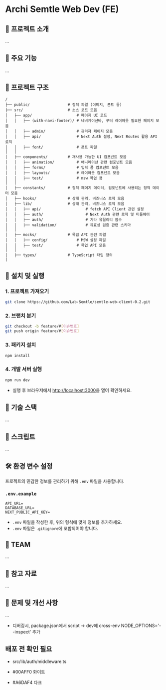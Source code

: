 # **Archi Semtle Web Dev** (FE)

## 📝 **프로젝트 소개**

...

## 🚀 **주요 기능**

...

## 📂 **프로젝트 구조**

```plaintext
/
├── public/                 # 정적 파일 (이미지, 폰트 등)
├── src/                    # 소스 코드 모음
│   ├── app/                    # 페이지 UI 코드
│   │   ├── (with-navi-footer)/ # 네비게이션바, 푸터 레이아웃 필요한 페이지 모음
│   │   ├── admin/              # 관리자 페이지 모음
│   │   ├── api/                # Next Auth 설정, Next Routes 활용 API 로직
│   │   ├── font/               # 폰트 파일
│   │
│   ├── components/         # 재사용 가능한 UI 컴포넌트 모음
│   │   ├── animation/          # 애니메이션 관련 컴포넌트 모음
│   │   ├── forms/              # 입력 폼 컴포넌트 모음
│   │   ├── layouts/            # 레이아웃 컴포넌트 모음
│   │   ├── test/               # msw 목업 용
│   │
│   ├── constants/          # 정적 페이지 데이터, 컴포넌트에 사용되는 정적 데이터 모음
│   ├── hooks/              # 상태 관리, 비즈니스 로직 모음
│   ├── lib/                # 상태 관리, 비즈니스 로직 모음
│   │   ├── api/                    # fetch API Client 관련 설정
│   │   ├── auth/                   # Next Auth 관련 로직 및 미들웨어
│   │   ├── auth/                   # 기타 유틸리티 함수
│   │   ├── validation/             # 유효성 검증 관련 스키마
│   │
│   ├── mocks/              # 목업 API 관련 파일
│   │   ├── config/             # MSW 설정 파일
│   │   ├── test/               # 목업 API 모음
│   │
│   ├── types/              # TypeScript 타입 정의
|
```

## 🔧 **설치 및 실행**

### 1. **프로젝트 가져오기**

```bash
git clone https://github.com/Lab-Semtle/semtle-web-client-0.2.git
```

### 2. **브랜치 분기**

```bash
git checkout -b feature/#[이슈번호]
git push origin feature/#[이슈번호]
```

### 3. **패키지 설치**

```bash
npm install
```

### 4. **개발 서버 실행**

```bash
npm run dev
```

- 실행 후 브라우저에서 [http://localhost:3000](http://localhost:3000)을 열어 확인하세요.

## 🌟 **기술 스택**

...

## 📜 **스크립트**

...

## 🛠️ **환경 변수 설정**

프로젝트의 민감한 정보를 관리하기 위해 `.env` 파일을 사용합니다.

### `.env.example`

```plaintext
API_URL=
DATABASE_URL=
NEXT_PUBLIC_API_KEY=
```

- `.env` 파일을 작성한 후, 위의 형식에 맞게 정보를 추가하세요.
- `.env` 파일은 `.gitignore`에 포함되어야 합니다.

## 🧑 **TEAM**

...

## 🔗 **참고 자료**

...

## 🐞 **문제 및 개선 사항**

...

- 디버깅시, package.json에서 script -> dev에 cross-env NODE_OPTIONS='--inspect' 추가

## 배포 전 확인 필요

- src/lib/auth/middleware.ts

- #00AFF0 화이트
- #A6DAF4 다크

